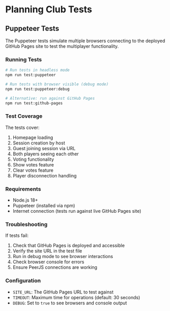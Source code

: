 # Planning Club Tests

## Puppeteer Tests

The Puppeteer tests simulate multiple browsers connecting to the deployed GitHub Pages site to test the multiplayer functionality.

### Running Tests

```bash
# Run tests in headless mode
npm run test:puppeteer

# Run tests with browser visible (debug mode)
npm run test:puppeteer:debug

# Alternative: run against GitHub Pages
npm run test:github-pages
```

### Test Coverage

The tests cover:
1. Homepage loading
2. Session creation by host
3. Guest joining session via URL
4. Both players seeing each other
5. Voting functionality
6. Show votes feature
7. Clear votes feature
8. Player disconnection handling

### Requirements

- Node.js 18+
- Puppeteer (installed via npm)
- Internet connection (tests run against live GitHub Pages site)

### Troubleshooting

If tests fail:
1. Check that GitHub Pages is deployed and accessible
2. Verify the site URL in the test file
3. Run in debug mode to see browser interactions
4. Check browser console for errors
5. Ensure PeerJS connections are working

### Configuration

- `SITE_URL`: The GitHub Pages URL to test against
- `TIMEOUT`: Maximum time for operations (default: 30 seconds)
- `DEBUG`: Set to `true` to see browsers and console output